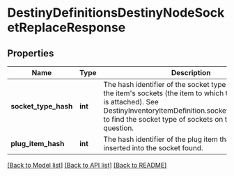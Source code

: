 # DestinyDefinitionsDestinyNodeSocketReplaceResponse

## Properties
Name | Type | Description | Notes
------------ | ------------- | ------------- | -------------
**socket_type_hash** | **int** | The hash identifier of the socket type to find amidst the item&#39;s sockets (the item to which this talent grid is attached). See DestinyInventoryItemDefinition.sockets.socketEntries to find the socket type of sockets on the item in question. | [optional] 
**plug_item_hash** | **int** | The hash identifier of the plug item that will be inserted into the socket found. | [optional] 

[[Back to Model list]](../README.md#documentation-for-models) [[Back to API list]](../README.md#documentation-for-api-endpoints) [[Back to README]](../README.md)


